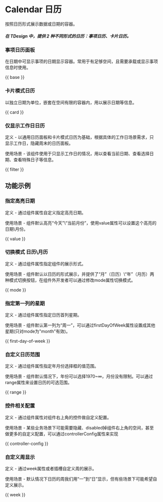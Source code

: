 # Calendar 日历

按照日历形式展示数据或日期的容器。

##### 在 TDesign 中，提供 2 种不同形式的日历：事项日历、卡片日历。

### 事项日历面板

在日期中可显示事项的日期显示容器。常用于有足够空间，且需要承载或显示事项信息时使用。

{{ base }}

### 卡片模式日历

以独立日期为单位，嵌套在空间有限的容器内，用以展示日期等信息。

{{ card }}

### 仅显示工作日日历

定义 - 以通用日历面板和卡片模式日历为基础，根据具体的工作日场景需求，只显示工作日，隐藏周末的日历面板。

使用场景 - 该组件使用于只显示工作日的情况，用以查看当前日期、查看选择日期、查看特殊日子等信息。

{{ filter }}

## 功能示例

### 指定高亮日期
定义 - 通过组件属性自定义指定高亮日期。

使用场景 - 组件默认高亮“今天”\“当前月份”，使用value属性可以设置这个高亮的日期\月份。

{{ value }}

### 切换模式 日历\月历
定义 - 通过组件属性指定组件的展示形式。

使用场景 - 组件默认以日历的形式展示，并提供了“月”（日历）\“年”（月历）两种模式切换按钮，在组件外开发者可以通过修改mode属性切换模式。

{{ mode }}

### 指定第一列的星期
定义 - 通过组件属性指定日历首列星期。

使用场景 - 组件默认第一列为“周一”，可以通过firstDayOfWeek属性设置成其他星期(只对mode为"month"有效)。

{{ first-day-of-week }}

### 自定义日历范围
定义 - 通过组件属性指定年月份选择框的值范围。

使用场景 - 组件默认情况下，年份可以选择1970~∞，月份没有限制。可以通过range属性来设置日历的可选范围。

{{ range }}

### 控件相关配置
定义 - 通过组件属性对组件右上角的控件做自定义配置。

使用场景 - 某些业务场景下可能需要隐藏、disabled掉组件右上角的空间，甚至做更多的自定义配置，可以通过controllerConfig属性来实现

{{ controller-config }}

### 自定义周显示
定义 - 通过week属性或者插槽自定义周的展示。

使用场景 - 默认情况下日历的周我们用“一”到“日”显示，但有些场景下可能希望自定义展示。

{{ week }}
